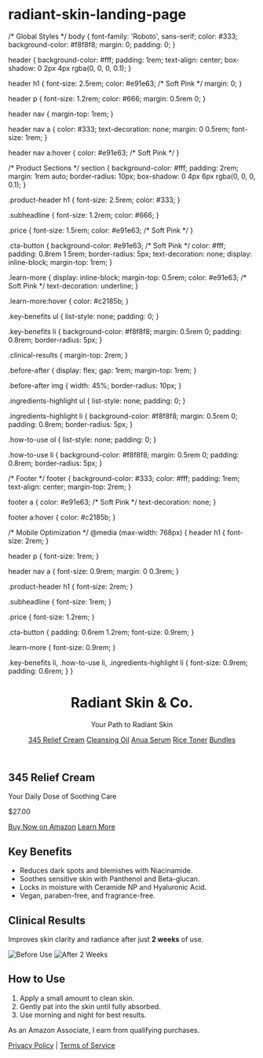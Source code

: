 # radiant-skin-landing-page
/* Global Styles */
body {
  font-family: 'Roboto', sans-serif;
  color: #333;
  background-color: #f8f8f8;
  margin: 0;
  padding: 0;
}

header {
  background-color: #fff;
  padding: 1rem;
  text-align: center;
  box-shadow: 0 2px 4px rgba(0, 0, 0, 0.1);
}

header h1 {
  font-size: 2.5rem;
  color: #e91e63; /* Soft Pink */
  margin: 0;
}

header p {
  font-size: 1.2rem;
  color: #666;
  margin: 0.5rem 0;
}

header nav {
  margin-top: 1rem;
}

header nav a {
  color: #333;
  text-decoration: none;
  margin: 0 0.5rem;
  font-size: 1rem;
}

header nav a:hover {
  color: #e91e63; /* Soft Pink */
}

/* Product Sections */
section {
  background-color: #fff;
  padding: 2rem;
  margin: 1rem auto;
  border-radius: 10px;
  box-shadow: 0 4px 6px rgba(0, 0, 0, 0.1);
}

.product-header h1 {
  font-size: 2.5rem;
  color: #333;
}

.subheadline {
  font-size: 1.2rem;
  color: #666;
}

.price {
  font-size: 1.5rem;
  color: #e91e63; /* Soft Pink */
}

.cta-button {
  background-color: #e91e63; /* Soft Pink */
  color: #fff;
  padding: 0.8rem 1.5rem;
  border-radius: 5px;
  text-decoration: none;
  display: inline-block;
  margin-top: 1rem;
}

.learn-more {
  display: inline-block;
  margin-top: 0.5rem;
  color: #e91e63; /* Soft Pink */
  text-decoration: underline;
}

.learn-more:hover {
  color: #c2185b;
}

.key-benefits ul {
  list-style: none;
  padding: 0;
}

.key-benefits li {
  background-color: #f8f8f8;
  margin: 0.5rem 0;
  padding: 0.8rem;
  border-radius: 5px;
}

.clinical-results {
  margin-top: 2rem;
}

.before-after {
  display: flex;
  gap: 1rem;
  margin-top: 1rem;
}

.before-after img {
  width: 45%;
  border-radius: 10px;
}

.ingredients-highlight ul {
  list-style: none;
  padding: 0;
}

.ingredients-highlight li {
  background-color: #f8f8f8;
  margin: 0.5rem 0;
  padding: 0.8rem;
  border-radius: 5px;
}

.how-to-use ol {
  list-style: none;
  padding: 0;
}

.how-to-use li {
  background-color: #f8f8f8;
  margin: 0.5rem 0;
  padding: 0.8rem;
  border-radius: 5px;
}

/* Footer */
footer {
  background-color: #333;
  color: #fff;
  padding: 1rem;
  text-align: center;
  margin-top: 2rem;
}

footer a {
  color: #e91e63; /* Soft Pink */
  text-decoration: none;
}

footer a:hover {
  color: #c2185b;
}

/* Mobile Optimization */
@media (max-width: 768px) {
  header h1 {
    font-size: 2rem;
  }

  header p {
    font-size: 1rem;
  }

  header nav a {
    font-size: 0.9rem;
    margin: 0 0.3rem;
  }

  .product-header h1 {
    font-size: 2rem;
  }

  .subheadline {
    font-size: 1rem;
  }

  .price {
    font-size: 1.2rem;
  }

  .cta-button {
    padding: 0.6rem 1.2rem;
    font-size: 0.9rem;
  }

  .learn-more {
    font-size: 0.9rem;
  }

  .key-benefits li, .how-to-use li, .ingredients-highlight li {
    font-size: 0.9rem;
    padding: 0.6rem;
  }
}
<!DOCTYPE html>
<html lang="en">
<head>
  <meta charset="UTF-8">
  <meta name="viewport" content="width=device-width, initial-scale=1.0">
  <title>Radiant Skin & Co.</title>
  <link rel="stylesheet" href="styles.css">
</head>
<body>
  <header>
    <h1>Radiant Skin & Co.</h1>
    <p>Your Path to Radiant Skin</p>
    <nav>
      <a href="#relief-cream">345 Relief Cream</a>
      <a href="#cleansing-oil">Cleansing Oil</a>
      <a href="#anua-serum">Anua Serum</a>
      <a href="#rice-toner">Rice Toner</a>
      <a href="#bundles">Bundles</a>
    </nav>
  </header>

  <section id="relief-cream">
    <div class="product-header">
      <h1>345 Relief Cream</h1>
      <p class="subheadline">Your Daily Dose of Soothing Care</p>
      <p class="price">$27.00</p>
      <a href="https://amzn.to/4hnx7JO" class="cta-button" target="_blank">Buy Now on Amazon</a>
      <a href="https://amzn.to/4hnx7JO" class="learn-more" target="_blank">Learn More</a>
    </div>
    <div class="key-benefits">
      <h2>Key Benefits</h2>
      <ul>
        <li>Reduces dark spots and blemishes with Niacinamide.</li>
        <li>Soothes sensitive skin with Panthenol and Beta-glucan.</li>
        <li>Locks in moisture with Ceramide NP and Hyaluronic Acid.</li>
        <li>Vegan, paraben-free, and fragrance-free.</li>
      </ul>
    </div>
    <div class="clinical-results">
      <h2>Clinical Results</h2>
      <p>Improves skin clarity and radiance after just <strong>2 weeks</strong> of use.</p>
      <div class="before-after">
        <img src="images/before-serum.jpg" alt="Before Use">
        <img src="images/after-serum.jpg" alt="After 2 Weeks">
      </div>
    </div>
    <div class="how-to-use">
      <h2>How to Use</h2>
      <ol>
        <li>Apply a small amount to clean skin.</li>
        <li>Gently pat into the skin until fully absorbed.</li>
        <li>Use morning and night for best results.</li>
      </ol>
    </div>
  </section>

  <!-- Add more product sections here -->

  <footer>
    <p>As an Amazon Associate, I earn from qualifying purchases.</p>
    <p><a href="/privacy-policy">Privacy Policy</a> | <a href="/terms-of-service">Terms of Service</a></p>
  </footer>
</body>
</html>
